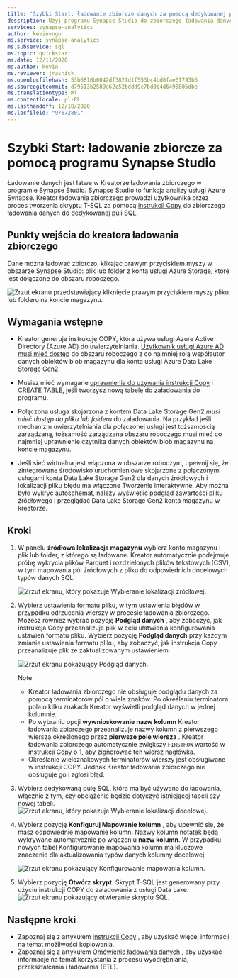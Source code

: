 ```yaml
---
title: 'Szybki Start: ładowanie zbiorcze danych za pomocą dedykowanej puli SQL'
description: Użyj programu Synapse Studio do zbiorczego ładowania danych do dedykowanej puli SQL w usłudze Azure Synapse Analytics.
services: synapse-analytics
author: kevinvngo
ms.service: synapse-analytics
ms.subservice: sql
ms.topic: quickstart
ms.date: 12/11/2020
ms.author: kevin
ms.reviewer: jrasnick
ms.openlocfilehash: 53b6810b0042df382fd1f553bc4bd0fae61793b3
ms.sourcegitcommit: d79513b2589a62c52bddd9c7bd0b4d6498805dbe
ms.translationtype: MT
ms.contentlocale: pl-PL
ms.lasthandoff: 12/18/2020
ms.locfileid: "97672801"
---
```

# <a name="quickstart-bulk-loading-with-synapse-studio"></a>Szybki Start: ładowanie zbiorcze za pomocą programu Synapse Studio

Ładowanie danych jest łatwe w Kreatorze ładowania zbiorczego w programie Synapse Studio. Synapse Studio to funkcja analizy usługi Azure Synapse. Kreator ładowania zbiorczego prowadzi użytkownika przez proces tworzenia skryptu T-SQL za pomocą [instrukcji Copy](/sql/t-sql/statements/copy-into-transact-sql?view=azure-sqldw-latest&preserve-view=true) do zbiorczego ładowania danych do dedykowanej puli SQL. 

## <a name="entry-points-to-the-bulk-load-wizard"></a>Punkty wejścia do kreatora ładowania zbiorczego

Dane można ładować zbiorczo, klikając prawym przyciskiem myszy w obszarze Synapse Studio: plik lub folder z konta usługi Azure Storage, które jest dołączone do obszaru roboczego.

![Zrzut ekranu przedstawiający kliknięcie prawym przyciskiem myszy pliku lub folderu na koncie magazynu.](./sql/media/bulk-load/bulk-load-entry-point-0.png)

## <a name="prerequisites"></a>Wymagania wstępne

- Kreator generuje instrukcję COPY, która używa usługi Azure Active Directory (Azure AD) do uwierzytelniania. [Użytkownik usługi Azure AD musi mieć dostęp](./sql-data-warehouse/quickstart-bulk-load-copy-tsql-examples.md#d-azure-active-directory-authentication) do obszaru roboczego z co najmniej rolą współautor danych obiektów blob magazynu dla konta usługi Azure Data Lake Storage Gen2. 

- Musisz mieć wymagane [uprawnienia do używania instrukcji Copy](/sql/t-sql/statements/copy-into-transact-sql?view=azure-sqldw-latest&preserve-view=true#permissions) i CREATE TABLE, jeśli tworzysz nową tabelę do załadowania do programu.

- Połączona usługa skojarzona z kontem Data Lake Storage Gen2 *musi mieć dostęp do pliku lub folderu* do załadowania. Na przykład jeśli mechanizm uwierzytelniania dla połączonej usługi jest tożsamością zarządzaną, tożsamość zarządzana obszaru roboczego musi mieć co najmniej uprawnienie czytnika danych obiektów blob magazynu na koncie magazynu.

- Jeśli sieć wirtualna jest włączona w obszarze roboczym, upewnij się, że zintegrowane środowisko uruchomieniowe skojarzone z połączonymi usługami konta Data Lake Storage Gen2 dla danych źródłowych i lokalizacji pliku błędu ma włączone Tworzenie interaktywne. Aby można było wykryć autoschemat, należy wyświetlić podgląd zawartości pliku źródłowego i przeglądać Data Lake Storage Gen2 konta magazynu w kreatorze.

## <a name="steps"></a>Kroki

1. W panelu **źródłowa lokalizacja magazynu** wybierz konto magazynu i plik lub folder, z którego są ładowane. Kreator automatycznie podejmuje próbę wykrycia plików Parquet i rozdzielonych plików tekstowych (CSV), w tym mapowania pól źródłowych z pliku do odpowiednich docelowych typów danych SQL. 

   ![Zrzut ekranu, który pokazuje Wybieranie lokalizacji źródłowej.](./sql/media/bulk-load/bulk-load-source-location.png)

2. Wybierz ustawienia formatu pliku, w tym ustawienia błędów w przypadku odrzucenia wierszy w procesie ładowania zbiorczego. Możesz również wybrać pozycję **Podgląd danych** , aby zobaczyć, jak instrukcja Copy przeanalizuje plik w celu ułatwienia konfigurowania ustawień formatu pliku. Wybierz pozycję **Podgląd danych** przy każdym zmianie ustawienia formatu pliku, aby zobaczyć, jak instrukcja Copy przeanalizuje plik ze zaktualizowanym ustawieniem.

   ![Zrzut ekranu pokazujący Podgląd danych.](./sql/media/bulk-load/bulk-load-file-format-settings-preview-data.png) 

   > [!NOTE]  
   >
   > - Kreator ładowania zbiorczego nie obsługuje podglądu danych za pomocą terminatorów pól o wiele znaków. Po określeniu terminatora pola o kilku znakach Kreator wyświetli podgląd danych w jednej kolumnie. 
   > - Po wybraniu opcji **wywnioskowanie nazw kolumn** Kreator ładowania zbiorczego przeanalizuje nazwy kolumn z pierwszego wiersza określonego przez **pierwsze pole wiersza** . Kreator ładowania zbiorczego automatycznie zwiększy `FIRSTROW` wartość w instrukcji Copy o 1, aby zignorować ten wiersz nagłówka. 
   > - Określanie wieloznakowych terminatorów wierszy jest obsługiwane w instrukcji COPY. Jednak Kreator ładowania zbiorczego nie obsługuje go i zgłosi błąd.

3. Wybierz dedykowaną pulę SQL, która ma być używana do ładowania, włącznie z tym, czy obciążenie będzie dotyczyć istniejącej tabeli czy nowej tabeli.
   ![Zrzut ekranu, który pokazuje Wybieranie lokalizacji docelowej.](./sql/media/bulk-load/bulk-load-target-location.png)
4. Wybierz pozycję **Konfiguruj Mapowanie kolumn** , aby upewnić się, że masz odpowiednie mapowanie kolumn. Nazwy kolumn notatek będą wykrywane automatycznie po włączeniu **nazw kolumn**. W przypadku nowych tabel Konfigurowanie mapowania kolumn ma kluczowe znaczenie dla aktualizowania typów danych kolumny docelowej.

   ![Zrzut ekranu pokazujący Konfigurowanie mapowania kolumn.](./sql/media/bulk-load/bulk-load-target-location-column-mapping.png)
5. Wybierz pozycję **Otwórz skrypt**. Skrypt T-SQL jest generowany przy użyciu instrukcji COPY do załadowania z usługi Data Lake.
   ![Zrzut ekranu pokazujący otwieranie skryptu SQL.](./sql/media/bulk-load/bulk-load-target-final-script.png)

## <a name="next-steps"></a>Następne kroki

- Zapoznaj się z artykułem [instrukcji Copy](/sql/t-sql/statements/copy-into-transact-sql?view=azure-sqldw-latest&preserve-view=true#syntax) , aby uzyskać więcej informacji na temat możliwości kopiowania.
- Zapoznaj się z artykułem [Omówienie ładowania danych](./sql-data-warehouse/design-elt-data-loading.md#what-is-elt) , aby uzyskać informacje na temat korzystania z procesu wyodrębniania, przekształcania i ładowania (ETL).
